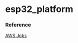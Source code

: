 # esp32_platform

### Reference
[AWS Jobs](https://buildstorm.com/docs/aws_iot_for_esp32/v1.0.0/_device-_jobs.html)

